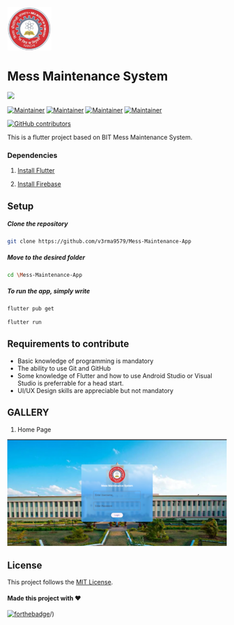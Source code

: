 <img src="./assets/logo.png" width="20%">

# Mess Maintenance System

[![](https://badgen.net/badge/Build-with/Flutter/)](https://docs.flutter.dev/)


[![Maintainer](https://img.shields.io/badge/maintainer-Shubham-blue/?logo=github&labelColor=black&color=00cc00)](https://github.com/v3rma9579)
[![Maintainer](https://img.shields.io/badge/maintainer-Harsh-blue/?logo=github&labelColor=black&color=00cc00)](https://github.com/Harsh4662)
[![Maintainer](https://img.shields.io/badge/maintainer-Utkarsh-blue/?logo=github&labelColor=black&color=00cc00)](https://github.com/itsutkarsh1)
[![Maintainer](https://img.shields.io/badge/maintainer-Aakash-blue/?logo=github&labelColor=black&color=00cc00)](https://github.com/AAKASHCHAUDHARY02)

[![GitHub contributors](https://img.shields.io/github/contributors/v3rma9579/MediaPlayer?logo=github&labelColor=black&color=ff3399)](https://github.com/v3rma9579/Mess-Maintenance-App/graph/contributors)

This is a flutter project based on BIT Mess Maintenance System.


<!--
##### Download APK
<pre><a href=""></a></pre>
-->
  
### Dependencies

1. [Install Flutter](https://docs.flutter.dev/get-started/install)

2. [Install Firebase](https://firebase.google.com/)

## Setup

  ##### Clone the repository
```bash
git clone https://github.com/v3rma9579/Mess-Maintenance-App
```
  ##### Move to the desired folder
```bash
cd \Mess-Maintenance-App
```

  ##### To run the app, simply write
```bash
flutter pub get
```

```bash
flutter run
```

## Requirements to contribute

- Basic knowledge of programming is mandatory
- The ability to use Git and GitHub
- Some knowledge of Flutter and how to use Android Studio or Visual Studio is preferrable for a head start.
- UI/UX Design skills are appreciable but not mandatory


## GALLERY

1. Home Page

![img.png](screenshots/home-page.png)

## License

This project follows the [MIT License](/LICENSE).

#### Made this project with ♥

[![forthebadge](https://forthebadge.com/images/badges/built-with-love.svg)](https://github.com/v3rma9579)/)

<a href="https://github.com/v3rma9579" target="_blank">
<!-- <img src=https://img.shields.io/badge/github-%2324292e.svg?&style=for-the-badge&logo=github&logoColor=white alt=github style="margin-bottom: 5px;" />
</a>
<a href="https://www.linkedin.com/in/swapnil-srivastava-sparsh/" target="_blank">
<img src=https://img.shields.io/badge/linkedin-%231E77B5.svg?&style=for-the-badge&logo=linkedin&logoColor=white alt=linkedin style="margin-bottom: 5px;" /> -->
</a>
